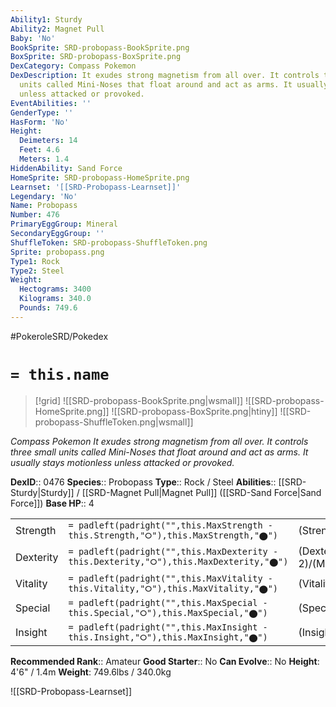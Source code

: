 ```yaml
---
Ability1: Sturdy
Ability2: Magnet Pull
Baby: 'No'
BookSprite: SRD-probopass-BookSprite.png
BoxSprite: SRD-probopass-BoxSprite.png
DexCategory: Compass Pokemon
DexDescription: It exudes strong magnetism from all over. It controls three small
  units called Mini-Noses that float around and act as arms. It usually stays motionless
  unless attacked or provoked.
EventAbilities: ''
GenderType: ''
HasForm: 'No'
Height:
  Deimeters: 14
  Feet: 4.6
  Meters: 1.4
HiddenAbility: Sand Force
HomeSprite: SRD-probopass-HomeSprite.png
Learnset: '[[SRD-Probopass-Learnset]]'
Legendary: 'No'
Name: Probopass
Number: 476
PrimaryEggGroup: Mineral
SecondaryEggGroup: ''
ShuffleToken: SRD-probopass-ShuffleToken.png
Sprite: probopass.png
Type1: Rock
Type2: Steel
Weight:
  Hectograms: 3400
  Kilograms: 340.0
  Pounds: 749.6
---
```


#PokeroleSRD/Pokedex

# `= this.name`

> [!grid]
> ![[SRD-probopass-BookSprite.png|wsmall]]
> ![[SRD-probopass-HomeSprite.png]]
> ![[SRD-probopass-BoxSprite.png|htiny]]
> ![[SRD-probopass-ShuffleToken.png|wsmall]]


*Compass Pokemon*
*It exudes strong magnetism from all over. It controls three small units called Mini-Noses that float around and act as arms. It usually stays motionless unless attacked or provoked.*

**DexID**:: 0476
**Species**:: Probopass
**Type**:: Rock / Steel
**Abilities**:: [[SRD-Sturdy|Sturdy]] / [[SRD-Magnet Pull|Magnet Pull]] ([[SRD-Sand Force|Sand Force]])
**Base HP**:: 4

|           |                                                                                        |                                          |
| --------- | -------------------------------------------------------------------------------------- | ---------------------------------------- |
| Strength  | `= padleft(padright("",this.MaxStrength - this.Strength,"⭘"),this.MaxStrength,"⬤")`    | (Strength::2)/(MaxStrength::4)   |
| Dexterity | `= padleft(padright("",this.MaxDexterity - this.Dexterity,"⭘"),this.MaxDexterity,"⬤")` | (Dexterity:: 2)/(MaxDexterity::5) |
| Vitality  | `= padleft(padright("",this.MaxVitality - this.Vitality,"⭘"),this.MaxVitality,"⬤")`    | (Vitality::4)/(MaxVitality::8)   |
| Special   | `= padleft(padright("",this.MaxSpecial - this.Special,"⭘"),this.MaxSpecial,"⬤")`       | (Special::2)/(MaxSpecial::5)     |
| Insight   | `= padleft(padright("",this.MaxInsight - this.Insight,"⭘"),this.MaxInsight,"⬤")`       | (Insight::4)/(MaxInsight::8)     |


**Recommended Rank**:: Amateur
**Good Starter**:: No
**Can Evolve**:: No
**Height**: 4'6" / 1.4m
**Weight**: 749.6lbs / 340.0kg

![[SRD-Probopass-Learnset]]